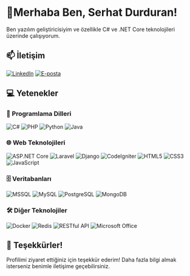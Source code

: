 <!-- Başlık -->
# 👋Merhaba Ben, Serhat Durduran!


<!-- Kısa Tanıtım -->
Ben yazılım geliştiricisiyim ve özellikle C# ve .NET Core teknolojileri üzerinde çalışıyorum.

<!-- İletişim Bilgileri -->
## 📫 İletişim
[![LinkedIn](https://img.shields.io/badge/LinkedIn-blue?style=flat-square&logo=linkedin)](https://www.linkedin.com/in/drnserhat/)
[![E-posta](https://img.shields.io/badge/Email-D14836?style=flat-square&logo=gmail&logoColor=white)](mailto:durduranserhat@gmail.com)

<!-- Yetenekler -->
## 💻 Yetenekler
### 🚀 Programlama Dilleri
![C#](https://img.shields.io/badge/C%23-239120?style=flat-square&logo=c-sharp&logoColor=white)
![PHP](https://img.shields.io/badge/PHP-777BB4?style=flat-square&logo=php&logoColor=white)
![Python](https://img.shields.io/badge/Python-3776AB?style=flat-square&logo=python&logoColor=white)
![Java](https://img.shields.io/badge/Java-007396?style=flat-square&logo=java&logoColor=white)

### 🌐 Web Teknolojileri
![ASP.NET Core](https://img.shields.io/badge/ASP.NET_Core-512BD4?style=flat-square&logo=.net&logoColor=white)
![Laravel](https://img.shields.io/badge/Laravel-FF2D20?style=flat-square&logo=laravel&logoColor=white)
![Django](https://img.shields.io/badge/Django-092E20?style=flat-square&logo=django&logoColor=white)
![CodeIgniter](https://img.shields.io/badge/CodeIgniter-EF4223?style=flat-square&logo=codeigniter&logoColor=white)
![HTML5](https://img.shields.io/badge/HTML5-E34F26?style=flat-square&logo=html5&logoColor=white)
![CSS3](https://img.shields.io/badge/CSS3-1572B6?style=flat-square&logo=css3&logoColor=white)
![JavaScript](https://img.shields.io/badge/JavaScript-F7DF1E?style=flat-square&logo=javascript&logoColor=black)

### 🗄️ Veritabanları
![MSSQL](https://img.shields.io/badge/Microsoft%20SQL%20Server-CC2927?style=flat-square&logo=microsoft%20sql%20server&logoColor=white)
![MySQL](https://img.shields.io/badge/MySQL-4479A1?style=flat-square&logo=mysql&logoColor=white)
![PostgreSQL](https://img.shields.io/badge/PostgreSQL-316192?style=flat-square&logo=postgresql&logoColor=white)
![MongoDB](https://img.shields.io/badge/MongoDB-47A248?style=flat-square&logo=mongodb&logoColor=white)

### 🛠️ Diğer Teknolojiler
![Docker](https://img.shields.io/badge/Docker-2496ED?style=flat-square&logo=docker&logoColor=white)
![Redis](https://img.shields.io/badge/Redis-DC382D?style=flat-square&logo=redis&logoColor=white)
![RESTful API](https://img.shields.io/badge/RESTful%20API-4E8C7F?style=flat-square&logo=api&logoColor=white)
![Microsoft Office](https://img.shields.io/badge/Microsoft%20Office-D83B01?style=flat-square&logo=microsoft-office&logoColor=white)

<!-- Sonuç -->
## 🙌 Teşekkürler!
Profilimi ziyaret ettiğiniz için teşekkür ederim! Daha fazla bilgi almak isterseniz benimle iletişime geçebilirsiniz.

